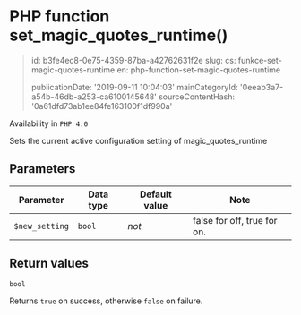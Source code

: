 PHP function set_magic_quotes_runtime()
=======================================

> id: b3fe4ec8-0e75-4359-87ba-a42762631f2e
> slug:
> 	cs: funkce-set-magic-quotes-runtime
> 	en: php-function-set-magic-quotes-runtime
> 
> publicationDate: '2019-09-11 10:04:03'
> mainCategoryId: '0eeab3a7-a54b-46db-a253-ca6100145648'
> sourceContentHash: '0a61dfd73ab1ee84fe163100f1df990a'

Availability in `PHP 4.0`

Sets the current active configuration setting of magic_quotes_runtime


Parameters
--------------

| Parameter | Data type | Default value | Note |
|-----|-----|-----|-----|
| `$new_setting` | `bool` | *not* | false for off, true for on. |


Return values
----------------

`bool`

Returns `true` on success, otherwise `false` on failure.

